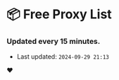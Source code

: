 # :package: Free Proxy List
### Updated every 15 minutes.

- Last updated: `2024-09-29 21:13`

:heart:

